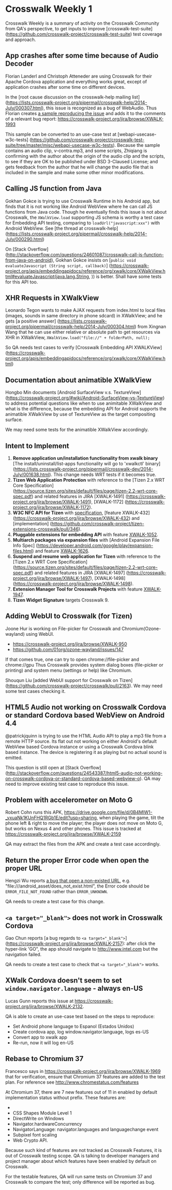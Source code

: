 # Crosswalk Weekly 1

Crosswalk Weekly is a summary of activity on the Crosswalk Community from QA's
perspective, to get inputs to improve [crosswalk-test-suite]
(https://github.com/crosswalk-project/crosswalk-test-suite) test coverage and
approach.

## App crashes after some time because of Audio Decoder

Florian Landerl and Christoph Atteneder are using Crosswalk for their Apache
Cordova application and everything works great, except of application crashes
after some time on different devices.

In the [root cause discussion on the crosswalk-help mailing list]
(https://lists.crosswalk-project.org/pipermail/crosswalk-help/2014-July/000307.html),
this issue is recognized as a bug of WebAudio. Thus Florian creates [a sample
reproducing the issue](http://cl.ly/3F101r183I1a) and adds it to the comments of
a relevant bug report:
https://crosswalk-project.org/jira/browse/XWALK-1993

This sample can be converted to an use-case test at [webapi-usecase-w3c-tests]
(https://github.com/crosswalk-project/crosswalk-test-suite/tree/master/misc/webapi-usecase-w3c-tests).
Because the sample contains an audio clip, v-contra.mp3, and some scripts,
Zhiqiang is confirming with the author about the origin of the audio clip and
the scripts, to see if they are OK to be published under BSD 3-Claused License;
and gets feedback from the author that he will change the audio file that is included in the sample
and make some other minor modifications.

## Calling JS function from Java

Gokhan Gokce is trying to use Crosswalk Runtime in his Android app, but finds
that it is not working like Android WebView where he can call JS functions from
Java code. Though he eventually finds this issue is not about Crosswalk, the
`XWalkView.load` supporting JS schema is worthy a test case for Embedding API
testing, comparing to `loadUrl("javascript:xxx")` with Android WebView. See
[the thread at crosswalk-help]
(https://lists.crosswalk-project.org/pipermail/crosswalk-help/2014-July/000290.html)

On [Stack Overflow]
(http://stackoverflow.com/questions/24601087/crosswalk-call-js-function-from-java-on-android),
Gokhan Gokce insists on [`public void evaluateJavascript (String script, callback)`]
(https://crosswalk-project.org/apis/embeddingapidocs/reference/org/xwalk/core/XWalkView.html#evaluateJavascript(java.lang.String, <any>))
is better. Shall have some tests for this API too.

## XHR Requests in XWalkView

Leonardo Tegon wants to make AJAX requests from index.html to local files
(images, sounds in same directory in phone sdcard) in XWalkView; and he gets
[a positive answer]
(https://lists.crosswalk-project.org/pipermail/crosswalk-help/2014-July/000304.html)
from Xingnan Wang that he can use either relative or absolute path to get
resources via XHR in XWalkView, `XWalkView.load("file://" + folderPath, null);`

So QA needs test cases to verify [Crosswalk Embedding API XWALKView]
(https://crosswalk-project.org/apis/embeddingapidocs/reference/org/xwalk/core/XWalkView.html)

## Documentation about animatible XWalkView

Hongbo Min documents [Android SurfaceView v.s. TextureView]
(https://crosswalk-project.org/#wiki/Android-SurfaceView-vs-TextureView) to
address potential questions like when to use animitable XWalkView and what is
the difference, because the embedding API for Android supports the animatible
XWalkView by use of TextureView as the target compositing surface.

We may need some tests for the animatible XWalkView accordingly.

## Intent to Implement

1. **Remove application un/installation functionality from xwalk binary**
   [The install/uninstall/list-apps functionality will go to 'xwalkctl' binary]
   (https://lists.crosswalk-project.org/pipermail/crosswalk-dev/2014-July/001638.html).
   This change needs WRT tests if it becomes true.
2. **Tizen Web Application Protection**
   with reference to the [Tizen 2.x WRT Core Specification]
   (https://source.tizen.org/sites/default/files/page/tizen-2.2-wrt-core-spec.pdf)
   and related features in JIRA [XWALK-1491]
   (https://crosswalk-project.org/jira/browse/XWALK-1491), [XWALK-1172]
   (https://crosswalk-project.org/jira/browse/XWALK-1172).
3. **W3C NFC API for Tizen**
   with [specification](http://www.w3.org/TR/nfc/), [feature XWALK-432]
   (https://crosswalk-project.org/jira/browse/XWALK-432) and [implementation]
   (https://github.com/crosswalk-project/tizen-extensions-crosswalk/pull/346).
4. **Pluggable extensions for	embedding API**
   with feature [XWALK-1052](https://crosswalk-project.org/jira/browse/XWALK-1152).
5. **Multiarch packages via	expansion files**
   with [Android Expansion File Info Spec]
   (https://developer.android.com/google/play/expansion-files.html) and feature
   [XWALK-1626](https://crosswalk-project.org/jira/browse/XWALK-1626).
6. **Suspend and resume web	application for Tizen**
   with reference to the [Tizen 2.x WRT Core Specification]
   (https://source.tizen.org/sites/default/files/page/tizen-2.2-wrt-core-spec.pdf)
   and related features in JIRA [XWALK-1497]
   (https://crosswalk-project.org/jira/browse/XWALK-1497), [XWALK-1498]
   (https://crosswalk-project.org/jira/browse/XWALK-1498).
7. **Extension Manager Tool for	Crosswalk Projects**
   with feature [XWALK-1947](https://crosswalk-project.org/jira/browse/XWALK-1947).
8. **Tizen Widget Signature**
   targets Crosswalk 9.

## Adding WebUI to Crosswalk (for Tizen)

Joone Hur is working on File-picker for Crosswalk and Chromium(Ozone-wayland)
using WebUI.
* https://crosswalk-project.org/jira/browse/XWALK-950
* https://github.com/01org/ozone-wayland/issues/147

If that comes true, one can try to open chrome://file-picker and chrome://gpu
Thus Crosswalk provides system dialog boxes (file-picker or printing) and
system menu (settings or help) like Chromium.

Shouqun Liu [added WebUI support for Crosswalk on Tizen]
(https://github.com/crosswalk-project/crosswalk/pull/2163). We may need some
test cases checking it.

## HTML5 Audio not working on Crosswalk Cordova or standard Cordova based WebView on Android 4.4

@patrickjquinn is trying to use the HTML Audio API to play a mp3 file from
a remote HTTP source. Its flat out not working on either Android's default
WebView based Cordova instance or using a Crosswalk Cordova blink based instance.
The device is registering it as playing but no actual sound is emitted.

This question is still open at [Stack Overflow]
(http://stackoverflow.com/questions/24543387/html5-audio-not-working-on-crosswalk-cordova-or-standard-cordova-based-webview-o).
QA may need to improve existing test case to reproduce this issue.

## Problem with accelerometer on Moto G

Robert Cohn runs this APK,
https://drive.google.com/file/d/0B4MlW1-_vxuaNk1KUnFHQ1RGb1E/edit?usp=sharing,
when playing the game, tilt the phone left & right to move the player;
the player does not move on Moto G, but works on Nexus 4 and other phones. This
issue is tracked at https://crosswalk-project.org/jira/browse/XWALK-2159

QA may extract the files from the APK and create a test case accordingly.

## Return the proper Error code when open the proper URL

Hengzi Wu reports [a bug that open a non-existed URL](https://crosswalk-project.org/jira/browse/XWALK-2158),
e.g. "file:///android_asset/does_not_exist.html", the Error code should be
`ERROR_FILE_NOT_FOUND` rather than `ERROR_UNKNOWN`.

QA needs to create a test case for this change.

## `<a target="_blank">` does not work in Crosswalk Cordova

Gao Chun reports [a bug regards to `<a target="_blank">`]
(https://crosswalk-project.org/jira/browse/XWALK-2157): after click the
hyper-link 'GO", the app should navigate to http://www.intel.com but the
navigation failed.

QA needs to create a test case to check that `<a target="_blank">` works.

## XWalk Cordova doesn't seem to set `window.navigator.language` - always en-US

Lucas Gunn reports this issue at https://crosswalk-project.org/jira/browse/XWALK-2132.

QA is able to create an use-case test based on the steps to reproduce:
* Set Android phone language to Espanol (Estados Unidos)
* Create cordova app, log window.navigator.language, logs es-US
* Convert app to xwalk app
* Re-run, now it will log en-US

## Rebase to Chromium 37

Francesco says in https://crosswalk-project.org/jira/browse/XWALK-1969 that
for verification, ensure that Chromium 37 features are added to the test plan.
For reference see http://www.chromestatus.com/features

At Chromium 37, there are 7 new features out of 11 in enabled by default
implementation status without prefix. These features are:
* <dialog> Element
* CSS Shapes Module Level 1
* DirectWrite on Windows
* Navigator.hardwareConcurrency
* NavigatorLanguage: navigator.languages and languagechange event
* Subpixel font scaling
* Web Crypto API.

Because such kind of features are not tracked as Crosswalk Features, it is out
of Crosswalk testing scope. QA is talking to developer managers and project
manager about which features have been enabled by default on Crosswalk.

For the testable features, QA will run same tests on Chromium 37 and Crosswalk
to compare the test; only difference will be reported as bug.

